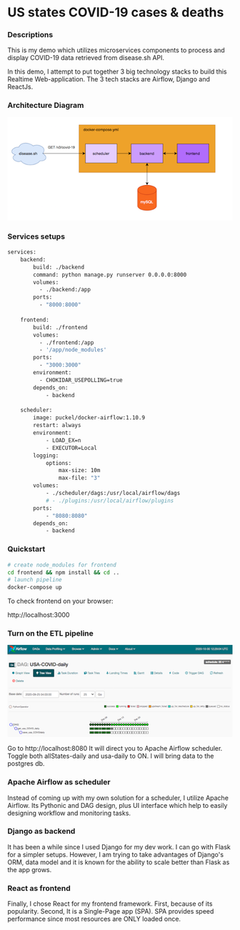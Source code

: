 # US states COVID-19 cases & deaths

### Descriptions

This is my demo which utilizes microservices components to process and display COVID-19 data retrieved from disease.sh API.

In this demo, I attempt to put together 3 big technology stacks to build this Realtime Web-application. The 3 tech stacks are Airflow, Django and ReactJs.

### Architecture Diagram

![RAD-diagram](img/RAD-diagram.png)

### Services setups
```bash
services:
    backend:
        build: ./backend
        command: python manage.py runserver 0.0.0.0:8000
        volumes:
          - ./backend:/app
        ports:
          - "8000:8000"

    frontend:
        build: ./frontend
        volumes:
          - ./frontend:/app
          - '/app/node_modules'
        ports:
          - "3000:3000"
        environment:
          - CHOKIDAR_USEPOLLING=true
        depends_on:
            - backend

    scheduler:
        image: puckel/docker-airflow:1.10.9
        restart: always
        environment:
            - LOAD_EX=n
            - EXECUTOR=Local
        logging:
            options:
                max-size: 10m
                max-file: "3"
        volumes:
            - ./scheduler/dags:/usr/local/airflow/dags
            # - ./plugins:/usr/local/airflow/plugins
        ports:
            - "8080:8080"
        depends_on:
            - backend

```

### Quickstart
```bash
# create node_modules for frontend
cd frontend && npm install && cd ..
# launch pipeline
docker-compose up
```
To check frontend on your browser:

http://localhost:3000

### Turn on the ETL pipeline

![RAD-scheduler](img/RAD-scheduler.png)

Go to http://localhost:8080 It will direct you to Apache Airflow scheduler. Toggle both allStates-daily and usa-daily to ON. I will bring data to the postgres db.

### Apache Airflow as scheduler

Instead of coming up with my own solution for a scheduler, I utilize Apache Airflow. Its Pythonic and DAG design, plus UI interface which help to easily designing workflow and monitoring tasks.

### Django as backend

It has been a while since I used Django for my dev work. I can go with Flask for a simpler setups. However, I am trying to take advantages of Django's ORM, data model and it is known for the ability to scale better than Flask as the app grows.

### React as frontend

Finally, I chose React for my frontend framework. First, because of its popularity. Second, It is a Single-Page app (SPA). SPA provides speed performance since most resources are ONLY loaded once.
